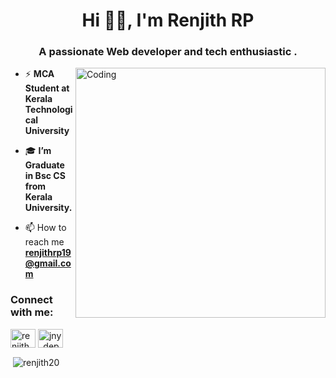 
<h1 align="center">Hi 👨‍💻, I'm Renjith RP</h1>
<h3 align="center">A passionate Web developer and tech enthusiastic .</h3>
<img align="right" alt="Coding" width="400" src="https://cdn.dribbble.com/users/2401141/screenshots/5487982/developers-gif-showcase.gif">

- ⚡ **MCA Student at Kerala Technological University**

- 🎓 **I’m Graduate in Bsc CS from Kerala University.**

- 📫 How to reach me **renjithrp19@gmail.com**

<h3 align="left">Connect with me:</h3>
<p align="left">
<a href="https://linkedin.com/in/renjith r p" target="blank"><img align="center" src="https://raw.githubusercontent.com/rahuldkjain/github-profile-readme-generator/master/src/images/icons/Social/linked-in-alt.svg" alt="renjith r p" height="30" width="40" /></a>
<a href="https://instagram.com/jny_depp_" target="blank"><img align="center" src="https://raw.githubusercontent.com/rahuldkjain/github-profile-readme-generator/master/src/images/icons/Social/instagram.svg" alt="jny_depp_" height="30" width="40" /></a>
</p>

<p>&nbsp;<img align="center" src="https://github-readme-stats.vercel.app/api?username=renjith20&show_icons=true&locale=en" alt="renjith20" /></p>
